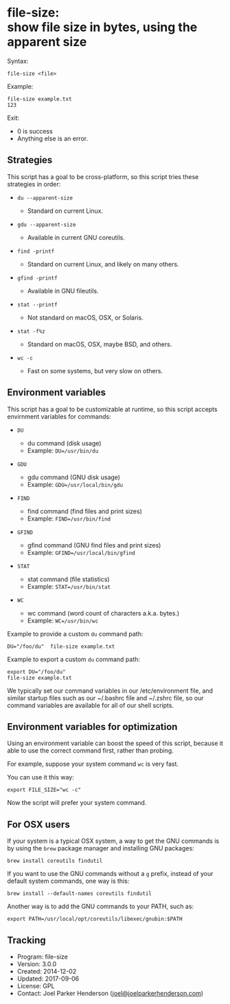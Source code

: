 # file-size:<br>show file size in bytes, using the apparent size

Syntax:

    file-size <file>

Example:

    file-size example.txt
    123

Exit:

  * 0 is success
  * Anything else is an error.
  

## Strategies

This script has a goal to be cross-platform,
so this script tries these strategies in order:

  * `du --apparent-size`
    * Standard on current Linux.
    
  * `gdu --apparent-size`
    * Available in current GNU coreutils.

  * `find -printf`
    * Standard on current Linux, and likely on many others.
    
  * `gfind -printf`
    * Available in GNU fileutils.
    
  * `stat --printf`
    * Not standard on macOS, OSX, or Solaris.
    
  * `stat -f%z`
    * Standard on macOS, OSX, maybe BSD, and others.
    
  * `wc -c`
    * Fast on some systems, but very slow on others.


## Environment variables

This script has a goal to be customizable at runtime,
so this script accepts envirnment variables for commands:

  * `DU`
    * du command (disk usage)
    * Example: `DU=/usr/bin/du`

  * `GDU`
    * gdu command (GNU disk usage)
    * Example: `GDU=/usr/local/bin/gdu`
    
  * `FIND`
    * find command (find files and print sizes)
    * Example: `FIND=/usr/bin/find`

  * `GFIND`
    * gfind command (GNU find files and print sizes)
    * Example: `GFIND=/usr/local/bin/gfind`
    
  * `STAT`
    * stat command (file statistics)
    * Example: `STAT=/usr/bin/stat`
    
  * `WC`
    * wc command (word count of characters a.k.a. bytes.)
    * Example: `WC=/usr/bin/wc`

Example to provide a custom `du` command path:

    DU="/foo/du"  file-size example.txt

Example to export a custom `du` command path:

    export DU="/foo/du"
    file-size example.txt

We typically set our command variables in our /etc/environment file,
and similar startup files such as our ~/.bashrc file and ~/.zshrc file,
so our command variables are available for all of our shell scripts.


## Environment variables for optimization

Using an environment variable can boost the speed of this script,
because it able to use the correct command first, rather than probing.

For example, suppose your system command `wc` is very fast.

You can use it this way:

    export FILE_SIZE="wc -c"

Now the script will prefer your system command.


## For OSX users

If your system is a typical OSX system, a way to get the GNU commands
is by using the `brew` package manager and installing GNU packages:

    brew install coreutils findutil

If you want to use the GNU commands without a `g` prefix,
instead of your default system commands, one way is this:

    brew install --default-names coreutils findutil

Another way is to add the GNU commands to your PATH, such as:

    export PATH=/usr/local/opt/coreutils/libexec/gnubin:$PATH


## Tracking

  * Program: file-size
  * Version: 3.0.0
  * Created: 2014-12-02
  * Updated: 2017-09-06
  * License: GPL
  * Contact: Joel Parker Henderson (joel@joelparkerhenderson.com)
